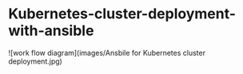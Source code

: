 # Kubernetes-cluster-deployment-with-ansible

![work flow diagram](images/Ansbile for Kubernetes cluster deployment.jpg)
